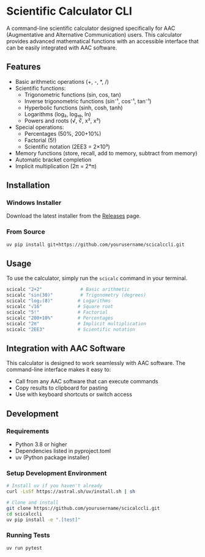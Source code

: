 # Scientific Calculator CLI

A command-line scientific calculator designed specifically for AAC (Augmentative and Alternative Communication) users. This calculator provides advanced mathematical functions with an accessible interface that can be easily integrated with AAC software.

## Features

- Basic arithmetic operations (+, -, *, /)
- Scientific functions:
  - Trigonometric functions (sin, cos, tan)
  - Inverse trigonometric functions (sin⁻¹, cos⁻¹, tan⁻¹)
  - Hyperbolic functions (sinh, cosh, tanh)
  - Logarithms (log₂, log₁₀, ln)
  - Powers and roots (√, ∛, x², x³)
- Special operations:
  - Percentages (50%, 200+10%)
  - Factorial (5!)
  - Scientific notation (2EE3 = 2×10³)
- Memory functions (store, recall, add to memory, subtract from memory)
- Automatic bracket completion
- Implicit multiplication (2π = 2*π)

## Installation

### Windows Installer
Download the latest installer from the [Releases](https://github.com/yourusername/scicalccli/releases) page.

### From Source

```bash
uv pip install git+https://github.com/yourusername/scicalccli.git
```

## Usage

To use the calculator, simply run the `scicalc` command in your terminal.

```bash
scicalc "2+2"              # Basic arithmetic
scicalc "sin(30)"          # Trigonometry (degrees)
scicalc "log₂(8)"         # Logarithms
scicalc "√16"             # Square root
scicalc "5!"              # Factorial
scicalc "200+10%"         # Percentages
scicalc "2π"              # Implicit multiplication
scicalc "2EE3"            # Scientific notation
```

## Integration with AAC Software

This calculator is designed to work seamlessly with AAC software. The command-line interface makes it easy to:
- Call from any AAC software that can execute commands
- Copy results to clipboard for pasting
- Use with keyboard shortcuts or switch access

## Development

### Requirements
- Python 3.8 or higher
- Dependencies listed in pyproject.toml
- uv (Python package installer)

### Setup Development Environment

```bash
# Install uv if you haven't already
curl -LsSf https://astral.sh/uv/install.sh | sh

# Clone and install
git clone https://github.com/yourusername/scicalccli.git
cd scicalccli
uv pip install -e ".[test]"
```

### Running Tests

```bash
uv run pytest
```
